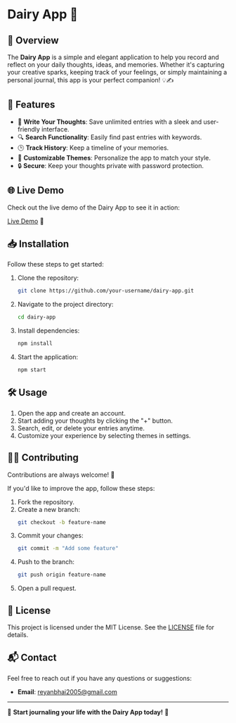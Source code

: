 # Dairy App 📓

## 🌟 Overview
The **Dairy App** is a simple and elegant application to help you record and reflect on your daily thoughts, ideas, and memories. Whether it's capturing your creative sparks, keeping track of your feelings, or simply maintaining a personal journal, this app is your perfect companion! 💡✍️

## 🚀 Features
- 📝 **Write Your Thoughts**: Save unlimited entries with a sleek and user-friendly interface.
- 🔍 **Search Functionality**: Easily find past entries with keywords.
- 🕒 **Track History**: Keep a timeline of your memories.
- 🌈 **Customizable Themes**: Personalize the app to match your style.
- 🔒 **Secure**: Keep your thoughts private with password protection.

## 🌐 Live Demo
Check out the live demo of the Dairy App to see it in action:

[Live Demo](https://your-live-demo-link.com) 🚀

## 📥 Installation
Follow these steps to get started:

1. Clone the repository:
   ```bash
   git clone https://github.com/your-username/dairy-app.git
   ```
2. Navigate to the project directory:
   ```bash
   cd dairy-app
   ```
3. Install dependencies:
   ```bash
   npm install
   ```
4. Start the application:
   ```bash
   npm start
   ```

## 🛠️ Usage
1. Open the app and create an account.
2. Start adding your thoughts by clicking the "+" button.
3. Search, edit, or delete your entries anytime.
4. Customize your experience by selecting themes in settings.

## 👨‍💻 Contributing
Contributions are always welcome! 🎉

If you'd like to improve the app, follow these steps:
1. Fork the repository.
2. Create a new branch:
   ```bash
   git checkout -b feature-name
   ```
3. Commit your changes:
   ```bash
   git commit -m "Add some feature"
   ```
4. Push to the branch:
   ```bash
   git push origin feature-name
   ```
5. Open a pull request.

## 📄 License
This project is licensed under the MIT License. See the [LICENSE](LICENSE) file for details.

## 📬 Contact
Feel free to reach out if you have any questions or suggestions:
- **Email**: [reyanbhai2005@gmail.com](mailto:reyanbhai2005@gmail.com)
---

🌟 **Start journaling your life with the Dairy App today!** 🌟
